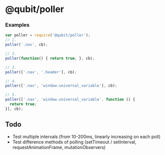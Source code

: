 @qubit/poller
=====

### Examples

```js
var poller = require('@qubit/poller');
// 1.
poller('.nav', cb);

// 2.
poller(function() { return true; }, cb);

// 3.
poller(['.nav', '.header'], cb);

// 4.
poller(['.nav', 'window.universal_variable'], cb);

// 5.
poller(['.nav', 'window.universal_variable', function () {
  return true;
}], cb);
```

## Todo
* Test multiple intervals (from 10-200ms, linearly increasing on each poll)
* Test difference methods of polling (setTimeout / setInterval, requestAnimationFrame, mutationObservers)
